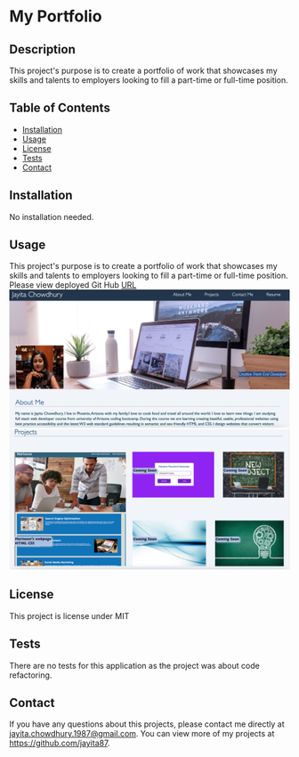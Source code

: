 # My Portfolio

## Description

This project's purpose is to create a portfolio of work that showcases my skills and talents to employers looking to fill a part-time or full-time position. 

## Table of Contents
* [Installation](#installation)
* [Usage](#usage)
* [License](#license)
* [Tests](#tests)
* [Contact](#contact)

## Installation 
No installation needed. 

## Usage 
This project's purpose is to create a portfolio of work that showcases my skills and talents to employers looking to fill a part-time or full-time position.<br>
Please view deployed Git Hub [URL](https://jayita87.github.io/myPortfolio/)
<img src="./Assets/my-portfolio-ss-1.png">
<img src="./Assets/my-portfolio-ss-2.png">

## License 
This project is license under MIT

## Tests
There are no tests for this application as the project was about code refactoring.

## Contact
If you have any questions about this projects, please contact me directly at jayita.chowdhury.1987@gmail.com. You can view more of my projects at https://github.com/jayita87.
